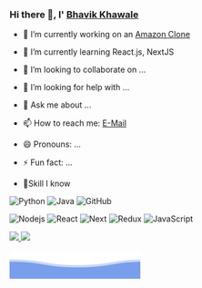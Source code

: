 ### Hi there 👋, I' [Bhavik Khawale](https://www.linkedin.com/in/bhavik-khawale/)

- 🔭 I’m currently working on an [Amazon Clone](https://youtu.be/Io-MrdQdAw8)
- 🌱 I’m currently learning React.js, NextJS
- 👯 I’m looking to collaborate on ...
- 🤔 I’m looking for help with ...
- 💬 Ask me about ...
- 📫 How to reach me: [E-Mail](mailto:bhavikkhawale@gmail.com)
- 😄 Pronouns: ...
- ⚡ Fun fact: ...


-  🤹Skill I know


![Python](https://img.shields.io/badge/-Python-black?style=flat-square&logo=Python)
![Java](https://img.shields.io/badge/-Java-black?style=flat-square&logo=java)
![GitHub](https://img.shields.io/badge/-GitHub-black?style=flat-square&logo=Github)

![Nodejs](https://img.shields.io/badge/-Nodejs-black?style=flat-square&logo=Node.js)
![React](https://img.shields.io/badge/-React.JS-black?style=flat-square&logo=react)
![Next](https://img.shields.io/badge/-Next.JS-black?style=flat-square&logo=next.js)
![Redux](https://img.shields.io/badge/-Redux-black?style=flat-square&logo=redux)
![JavaScript](https://img.shields.io/badge/-JavaScript-black?style=flat-square&logo=javascript)





<a href="https://github.com/Bhavik-k">
  <img height="150em" src="https://github-readme-stats.vercel.app/api?username=Bhavik-k&show_icons=true&theme=algolia&count_private=true" />
  <img height="150em" src="https://github-readme-stats-eight-theta.vercel.app/api/top-langs/?username=Bhavik-k&layout=compact&langs_count=8&theme=algolia&hide=html,css" />
</a>

![Wave](https://raw.githubusercontent.com/KarthikNedunchezhiyan/KarthikNedunchezhiyan/main/wave.svg)

